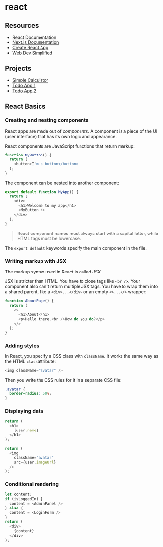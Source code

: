# react

## Resources

- [React Documentation](https://react.dev/learn)
- [Next.js Documentation](https://nextjs.org/learn/foundations/about-nextjs/what-is-nextjs)
- [Create React App](https://create-react-app.dev/docs/getting-started/)
- [Web Dev Simplified](https://www.youtube.com/@WebDevSimplified)

## Projects

- [Simple Calculator](projects/simple-calculator)
- [Todo App 1](projects/todo-app-1)
- [Todo App 2](projects/todo-app-2)

## React Basics

### Creating and nesting components

React apps are made out of *components*. A component is a piece of the UI (user interface) that has its own logic and appearance.

React components are JavaScript functions that return markup:

```javascript
function MyButton() {
  return (
    <button>I'm a button</button>
  );
}
```

The component can be nested into another component:

```javascript
export default function MyApp() {
  return (
    <div>
      <h1>Welcome to my app</h1>
      <MyButton />
    </div>
  );
}
```

> React component names must always start with a capital letter, while HTML tags must be lowercase.

The `export default` keywords specify the main component in the file.

### Writing markup with JSX

The markup syntax used in React is called *JSX*.

JSX is stricter than HTML. You have to close tags like `<br />`. Your component also can't return multiple JSX tags. You have to wrap them into a shared parent, like a `<div>...</div>` or an empty `<>...</>` wrapper:

```javascript
function AboutPage() {
  return (
    <>
      <h1>About</h1>
      <p>Hello there.<br />How do you do?</p>
    </>
  );
}
```

### Adding styles

In React, you specify a CSS class with `className`. It works the same way as the HTML `class`attribute:

```javascript
<img className="avatar" />
```

Then you write the CSS rules for it in a separate CSS file:

```css
.avatar {
  border-radius: 50%;
}
```

### Displaying data

```javascript
return (
  <h1>
    {user.name}
  </h1>
);
```

```javascript
return (
  <img
    className="avatar"
    src={user.imageUrl}
  />
);
```

### Conditional rendering

```javascript
let content;
if (isLoggedIn) {
  content = <AdminPanel />
} else {
  content = <LoginForm />
}
return (
  <div>
    {content}
  </div>
);
```

